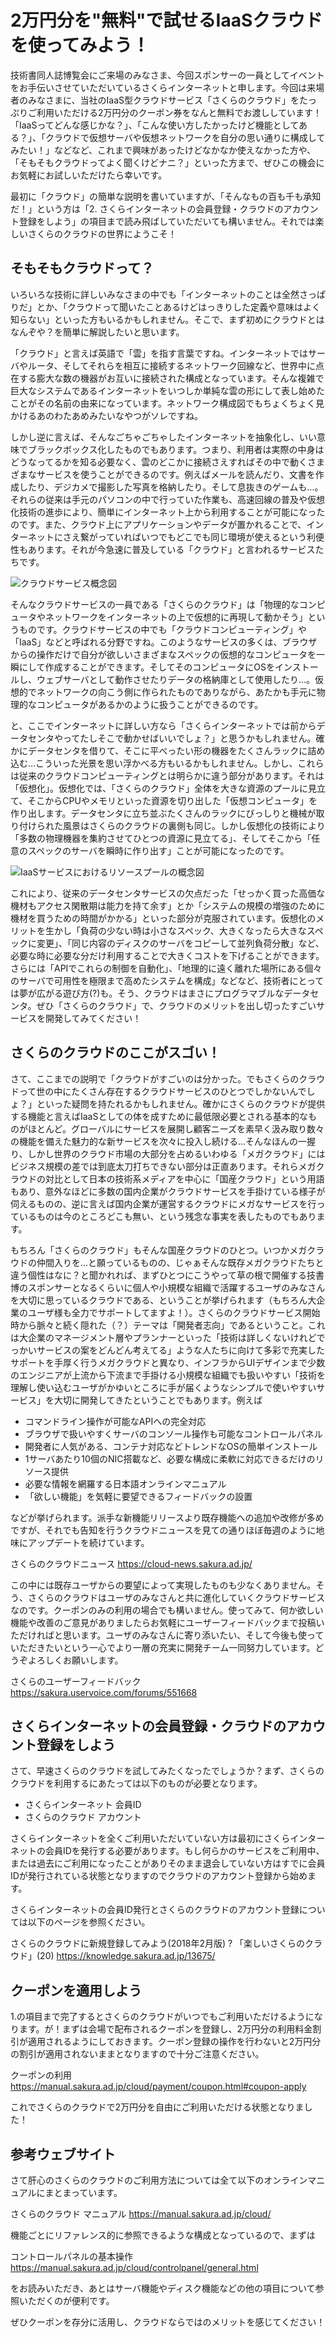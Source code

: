 # 2万円分を"無料"で試せるIaaSクラウドを使ってみよう！

技術書同人誌博覧会にご来場のみなさま、今回スポンサーの一員としてイベントをお手伝いさせていただいているさくらインターネットと申します。今回は来場者のみなさまに、当社のIaaS型クラウドサービス「さくらのクラウド」をたっぷりご利用いただける2万円分のクーポン券をなんと無料でお渡ししています！「IaaSってどんな感じかな？」、「こんな使い方したかったけど機能としてある？」、「クラウドで仮想サーバや仮想ネットワークを自分の思い通りに構成してみたい！」などなど、これまで興味があったけどなかなか使えなかった方や、「そもそもクラウドってよく聞くけどナニ？」といった方まで、ぜひこの機会にお気軽にお試しいただけたら幸いです。

最初に「クラウド」の簡単な説明を書いていますが、「そんなもの百も千も承知だ！」という方は「2. さくらインターネットの会員登録・クラウドのアカウント登録をしよう」の項目まで読み飛ばしていただいても構いません。それでは楽しいさくらのクラウドの世界にようこそ！

## そもそもクラウドって？

いろいろな技術に詳しいみなさまの中でも「インターネットのことは全然さっぱりだ」とか、「クラウドって聞いたことあるけどはっきりした定義や意味はよく知らない」といった方もいるかもしれません。そこで、まず初めにクラウドとはなんぞや？を簡単に解説したいと思います。

「クラウド」と言えば英語で「雲」を指す言葉ですね。インターネットではサーバやルータ、そしてそれらを相互に接続するネットワーク回線など、世界中に点在する膨大な数の機器がお互いに接続された構成となっています。そんな複雑で巨大なシステムであるインターネットをいつしか単純な雲の形にして表し始めたことがその名前の由来になっています。ネットワーク構成図でもちょくちょく見かけるあのわたあめみたいなやつがソレですね。

しかし逆に言えば、そんなごちゃごちゃしたインターネットを抽象化し、いい意味でブラックボックス化したものでもあります。つまり、利用者は実際の中身はどうなってるかを知る必要なく、雲のどこかに接続さえすればその中で動くさまざまなサービスを使うことができるのです。例えばメールを読んだり、文書を作成したり、デジカメで撮影した写真を格納したり。そして息抜きのゲームも…。それらの従来は手元のパソコンの中で行っていた作業も、高速回線の普及や仮想化技術の進歩により、簡単にインターネット上から利用することが可能になったのです。また、クラウド上にアプリケーションやデータが置かれることで、インターネットにさえ繋がっていればいつでもどこでも同じ環境が使えるという利便性もあります。それが今急速に普及している「クラウド」と言われるサービスたちです。

![クラウドサービス概念図](sacloud01_11.png)

そんなクラウドサービスの一員である「さくらのクラウド」は「物理的なコンピュータやネットワークをインターネットの上で仮想的に再現して動かそう」というものです。クラウドサービスの中でも「クラウドコンピューティング」や「IaaS」などと呼ばれる分野ですね。このようなサービスの多くは、ブラウザからの操作だけで自分が欲しいさまざまなスペックの仮想的なコンピュータを一瞬にして作成することができます。そしてそのコンピュータにOSをインストールし、ウェブサーバとして動作させたりデータの格納庫として使用したり…。仮想的でネットワークの向こう側に作られたものでありながら、あたかも手元に物理的なコンピュータがあるかのように扱うことができるのです。

と、ここでインターネットに詳しい方なら「さくらインターネットでは前からデータセンタやってたしそこで動かせばいいでしょ？」と思うかもしれません。確かにデータセンタを借りて、そこに平べったい形の機器をたくさんラックに詰め込む…こういった光景を思い浮かべる方もいるかもしれません。しかし、これらは従来のクラウドコンピューティングとは明らかに違う部分があります。それは「仮想化」。仮想化では、「さくらのクラウド」全体を大きな資源のプールに見立て、そこからCPUやメモリといった資源を切り出した「仮想コンピュータ」を作り出します。データセンタに立ち並ぶたくさんのラックにびっしりと機械が取り付けられた風景はさくらのクラウドの裏側も同じ。しかし仮想化の技術により「多数の物理機器を集約させてひとつの資源に見立てる」、そしてそこから「任意のスペックのサーバを瞬時に作り出す」ことが可能になったのです。

![IaaSサービスにおけるリソースプールの概念図](sacloud01_21.png)

これにより、従来のデータセンタサービスの欠点だった「せっかく買った高価な機材もアクセス閑散期は能力を持て余す」とか「システムの規模の増強のために機材を買うための時間がかかる」といった部分が克服されています。仮想化のメリットを生かし「負荷の少ない時は小さなスペック、大きくなったら大きなスペックに変更」、「同じ内容のディスクのサーバをコピーして並列負荷分散」など、必要な時に必要な分だけ利用することで大きくコストを下げることができます。さらには「APIでこれらの制御を自動化」、「地理的に遠く離れた場所にある個々のサーバで可用性を極限まで高めたシステムを構成」などなど、技術者にとっては夢が広がる遊び方(?)も。そう、クラウドはまさにプログラマブルなデータセンタ。ぜひ「さくらのクラウド」で、クラウドのメリットを出し切ったすごいサービスを開発してみてください！

## さくらのクラウドのここがスゴい！

さて、ここまでの説明で「クラウドがすごいのは分かった。でもさくらのクラウドって世の中にたくさん存在するクラウドサービスのひとつでしかないんでしょ？」といった疑問を持たれるかもしれません。確かにさくらのクラウドが提供する機能と言えばIaaSとしての体を成すために最低限必要とされる基本的なものがほとんど。グローバルにサービスを展開し顧客ニーズを素早く汲み取り数々の機能を備えた魅力的な新サービスを次々に投入し続ける…そんなほんの一握り、しかし世界のクラウド市場の大部分を占めるいわゆる「メガクラウド」にはビジネス規模の差では到底太刀打ちできない部分は正直あります。それらメガクラウドの対比として日本の技術系メディアを中心に「国産クラウド」という用語もあり、意外なほどに多数の国内企業がクラウドサービスを手掛けている様子が伺えるものの、逆に言えば国内企業が運営するクラウドにメガなサービスを行っているものは今のところどこも無い、という残念な事実を表したものでもあります。

もちろん「さくらのクラウド」もそんな国産クラウドのひとつ。いつかメガクラウドの仲間入りを…と願っているものの、じゃぁそんな既存メガクラウドたちと違う個性はなに？と聞かれれば、まずひとつにこうやって草の根で開催する技書博のスポンサーとなるくらいに個人や小規模な組織で活躍するユーザのみなさんを大切に思っているクラウドである、ということが挙げられます（もちろん大企業のユーザ様も全力でサポートしてますよ！）。さくらのクラウドサービス開始時から脈々と続く隠れた（？）テーマは「開発者志向」であるということ。これは大企業のマネージメント層やプランナーといった「技術は詳しくないけれどでっかいサービスの案をどんどん考えてる」ような人たちに向けて多彩で充実したサポートを手厚く行うメガクラウドと異なり、インフラからUIデザインまで少数のエンジニアが上流から下流まで手掛ける小規模な組織でも扱いやすい「技術を理解し使い込むユーザがかゆいところに手が届くようなシンプルで使いやすいサービス」を大切に開発してきたということでもあります。例えば

* コマンドライン操作が可能なAPIへの完全対応
* ブラウザで扱いやすくサーバのコンソール操作も可能なコントロールパネル
* 開発者に人気がある、コンテナ対応などトレンドなOSの簡単インストール
* 1サーバあたり10個のNIC搭載など、必要な構成に柔軟に対応できるだけのリソース提供
* 必要な情報を網羅する日本語オンラインマニュアル
* 「欲しい機能」を気軽に要望できるフィードバックの設置

などが挙げられます。派手な新機能リリースより既存機能への追加や改修が多めですが、それでも告知を行うクラウドニュースを見ての通りほぼ毎週のように地味にアップデートを続けています。

さくらのクラウドニュース
https://cloud-news.sakura.ad.jp/

この中には既存ユーザからの要望によって実現したものも少なくありません。そう、さくらのクラウドはユーザのみなさんと共に進化していくクラウドサービスなのです。クーポンのみの利用の場合でも構いません。使ってみて、何か欲しい機能や改善のご意見がありましたらお気軽にユーザーフィードバックまで投稿いただければと思います。ユーザのみなさんに寄り添いたい、そして今後も使っていただきたいという一心でより一層の充実に開発チーム一同努力しています。どうぞよろしくお願いします。

さくらのユーザーフィードバック
https://sakura.uservoice.com/forums/551668


## さくらインターネットの会員登録・クラウドのアカウント登録をしよう

さて、早速さくらのクラウドを試してみたくなったでしょうか？まず、さくらのクラウドを利用するにあたっては以下のものが必要となります。

* さくらインターネット 会員ID
* さくらのクラウド アカウント

さくらインターネットを全くご利用いただいていない方は最初にさくらインターネットの会員IDを発行する必要があります。もし何らかのサービスをご利用中、または過去にご利用になったことがありそのまま退会していない方はすでに会員IDが発行されている状態となりますのでクラウドのアカウント登録から始めます。

さくらインターネットの会員ID発行とさくらのクラウドのアカウント登録については以下のページを参照ください。

さくらのクラウドに新規登録してみよう(2018年2月版) ? 「楽しいさくらのクラウド」(20)
https://knowledge.sakura.ad.jp/13675/

##  クーポンを適用しよう

1.の項目まで完了するとさくらのクラウドがいつでもご利用いただけるようになります。が！まずは会場で配布されるクーポンを登録し、2万円分の利用料金割引が適用されるようにしておきます。クーポン登録の操作を行わないと2万円分の割引が適用されないままとなりますので十分ご注意ください。

クーポンの利用
https://manual.sakura.ad.jp/cloud/payment/coupon.html#coupon-apply

これでさくらのクラウドで2万円分を自由にご利用いただける状態となりました！

## 参考ウェブサイト

さて肝心のさくらのクラウドのご利用方法については全て以下のオンラインマニュアルにまとまっています。

さくらのクラウド マニュアル
https://manual.sakura.ad.jp/cloud/

機能ごとにリファレンス的に参照できるような構成となっているので、まずは

コントロールパネルの基本操作
https://manual.sakura.ad.jp/cloud/controlpanel/general.html

をお読みいただき、あとはサーバ機能やディスク機能などの他の項目について参照いただくのが便利です。

ぜひクーポンを存分に活用し、クラウドならではのメリットを感じてください！
